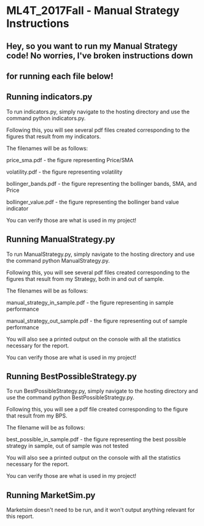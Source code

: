 # ML4T_2017Fall - Manual Strategy Instructions

## Hey, so you want to run my Manual Strategy code! No worries, I've broken instructions down
## for running each file below!


## Running indicators.py

To run indicators.py, simply navigate to the hosting directory and use the command python indicators.py. 

Following this, you will see several pdf files created corresponding to the figures that result from my
indicators. 

The filenames will be as follows:

price_sma.pdf - the figure representing Price/SMA

volatility.pdf - the figure representing volatility

bollinger_bands.pdf - the figure representing the bollinger bands, SMA, and Price

bollinger_value.pdf - the figure representing the bollinger band value indicator

You can verify those are what is used in my project!

## Running ManualStrategy.py

To run ManualStrategy.py, simply navigate to the hosting directory and use the command python ManualStrategy.py. 

Following this, you will see several pdf files created corresponding to the figures that result from my
Strategy, both in and out of sample.

The filenames will be as follows:

manual_strategy_in_sample.pdf - the figure representing in sample performance

manual_strategy_out_sample.pdf - the figure representing out of sample performance

You will also see a printed output on the console with all the statistics necessary 
for the report. 

You can verify those are what is used in my project!

## Running BestPossibleStrategy.py

To run BestPossibleStrategy.py, simply navigate to the hosting directory and use the command python BestPossibleStrategy.py. 

Following this, you will see a pdf file created corresponding to the figure that result from my BPS.

The filename will be as follows:

best_possible_in_sample.pdf - the figure representing the best possible strategy in sample, out of sample was not tested

You will also see a printed output on the console with all the statistics necessary 
for the report. 

You can verify those are what is used in my project!

## Running MarketSim.py

Marketsim doesn't need to be run, and it won't output anything relevant for this report.




